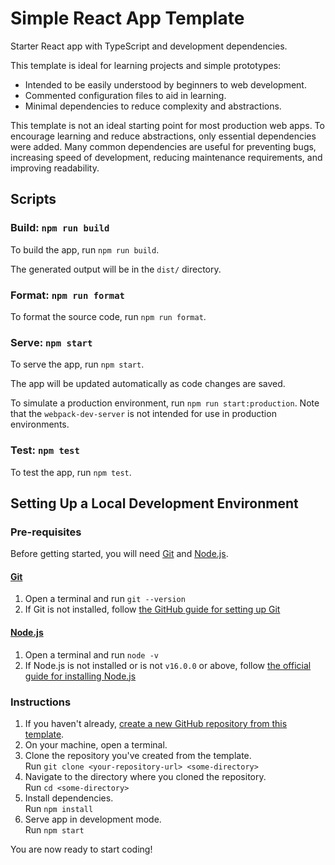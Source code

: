 # Simple React App Template

Starter React app with TypeScript and development dependencies.

This template is ideal for learning projects and simple prototypes:

- Intended to be easily understood by beginners to web development.
- Commented configuration files to aid in learning.
- Minimal dependencies to reduce complexity and abstractions.

This template is not an ideal starting point for most production web apps.
To encourage learning and reduce abstractions, only essential dependencies were added.
Many common dependencies are useful for preventing bugs, increasing speed of development,
reducing maintenance requirements, and improving readability.

## Scripts

### Build: `npm run build`

To build the app, run `npm run build`.

The generated output will be in the `dist/` directory.

### Format: `npm run format`

To format the source code, run `npm run format`.

### Serve: `npm start`

To serve the app, run `npm start`.

The app will be updated automatically as code changes are saved.

To simulate a production environment, run `npm run start:production`.
Note that the `webpack-dev-server` is not intended for use in production environments.

### Test: `npm test`

To test the app, run `npm test`.

## Setting Up a Local Development Environment

### Pre-requisites

Before getting started, you will need [Git] and [Node.js].

#### [Git]

1. Open a terminal and run `git --version`
1. If Git is not installed, follow
   [the GitHub guide for setting up Git][github_docs_git]

#### [Node.js]

1. Open a terminal and run `node -v`
1. If Node.js is not installed or is not `v16.0.0` or above, follow
   [the official guide for installing Node.js][node_docs_install]

### Instructions

1. If you haven't already, [create a new GitHub repository from this template][generate].
1. On your machine, open a terminal.
1. Clone the repository you've created from the template.\
   Run `git clone <your-repository-url> <some-directory>`
1. Navigate to the directory where you cloned the repository.\
   Run `cd <some-directory>`
1. Install dependencies.\
   Run `npm install`
1. Serve app in development mode.\
   Run `npm start`

You are now ready to start coding!

[babel]: https://babeljs.io/
[generate]: https://github.com/utori-dev/template-react-app/generate
[git]: https://git-scm.com/
[github_docs_git]: https://docs.github.com/en/get-started/quickstart/set-up-git
[node.js]: https://nodejs.org/
[node_docs_install]: https://nodejs.dev/learn/how-to-install-nodejs
